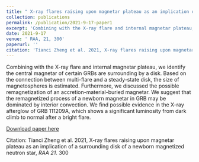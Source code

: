 ```yaml
---
title: " X-ray flares raising upon magnetar plateau as an implication of a surrounding disk of newborn magnetized neutron star"
collection: publications
permalink: /publication/2021-9-17-paper1
excerpt: 'Combining with the X-ray flare and internal magnetar plateau, we identify the central magnetar of certain GRBs are surrounding by a disk. Based on the connection between multi-flare and a steady-state disk, the size of magnetospheres is estimated. Furthermore, we discussed the possible remagnetization of an accretion-material-buried magnetar. We suggest that the remagnetized process of a newborn magnetar in GRB may be dominated by interior convection. We find possible evidence in the X-ray afterglow of GRB 111209A, which shows a significant luminosity from dark climb to normal after a bright flare.'
date: 2021-9-17
venue: ' RAA, 21, 300'
paperurl: ''
citation: 'Tianci Zheng et al. 2021, X-ray flares raising upon magnetar plateau as an implication of a surrounding disk of a newborn magnetized neutron star, <i>RAA 21</i>. 300 '
---
```

Combining with the X-ray flare and internal magnetar plateau, we identify the central magnetar of certain GRBs are surrounding by a disk. Based on the connection between multi-flare and a steady-state disk, the size of magnetospheres is estimated. Furthermore, we discussed the possible remagnetization of an accretion-material-buried magnetar. We suggest that the remagnetized process of a newborn magnetar in GRB may be dominated by interior convection. We find possible evidence in the X-ray afterglow of GRB 111209A, which shows a significant luminosity from dark climb to normal after a bright flare.

[Download paper here](http://tianci-zheng.github.io/files/Zheng_tianci_2021.pdf)

Citation: Tianci Zheng et al. 2021, X-ray flares raising upon magnetar plateau as an implication of a surrounding disk of a newborn magnetized neutron star, <i>RAA 21</i>. 300 
